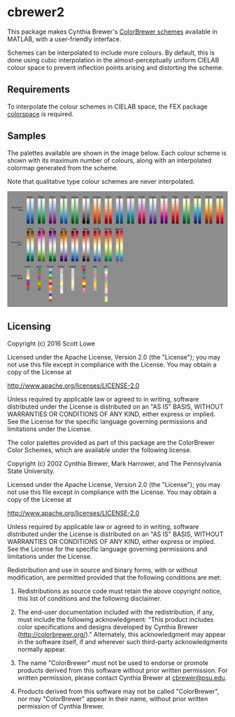cbrewer2
========

This package makes Cynthia Brewer's
[ColorBrewer schemes](http://colorbrewer2.org/)
available in MATLAB, with a user-friendly interface.

Schemes can be interpolated to include more colours.
By default, this is done using cubic interpolation in the almost-perceptually
uniform CIELAB colour space to prevent inflection points arising and distorting
the scheme.


Requirements
------------

To interpolate the colour schemes in CIELAB space, the FEX package
[colorspace](https://www.mathworks.com/matlabcentral/fileexchange/28790-colorspace-transformations)
is required.


Samples
-------

The palettes available are shown in the image below.
Each colour scheme is shown with its maximum number of colours, along with an
interpolated colormap generated from the scheme.

Note that qualitative type colour schemes are never interpolated.

![Samples swatches](images/cbrewer2_samples.png)


Licensing
---------

Copyright (c) 2016 Scott Lowe

Licensed under the Apache License, Version 2.0 (the "License");
you may not use this file except in compliance with the License.
You may obtain a copy of the License at

http://www.apache.org/licenses/LICENSE-2.0

Unless required by applicable law or agreed to in writing, software
distributed under the License is distributed on an "AS IS" BASIS,
WITHOUT WARRANTIES OR CONDITIONS OF ANY KIND, either express or implied.
See the License for the specific language governing permissions and
limitations under the License.


The color palettes provided as part of this package are the ColorBrewer Color
Schemes, which are available under the following license.

Copyright (c) 2002 Cynthia Brewer, Mark Harrower, and The Pennsylvania State
University.

Licensed under the Apache License, Version 2.0 (the "License"); you may not
use this file except in compliance with the License. You may obtain a copy of
the License at

http://www.apache.org/licenses/LICENSE-2.0

Unless required by applicable law or agreed to in writing, software
distributed under the License is distributed on an "AS IS" BASIS, WITHOUT
WARRANTIES OR CONDITIONS OF ANY KIND, either express or implied. See the
License for the specific language governing permissions and limitations under
the License.

Redistribution and use in source and binary forms, with or without
modification, are permitted provided that the following conditions are met:

1. Redistributions as source code must retain the above copyright notice, this
list of conditions and the following disclaimer.

2. The end-user documentation included with the redistribution, if any, must
include the following acknowledgment: "This product includes color
specifications and designs developed by Cynthia Brewer
(http://colorbrewer.org/)." Alternately, this acknowledgment may appear in the
software itself, if and wherever such third-party acknowledgments normally
appear.

4. The name "ColorBrewer" must not be used to endorse or promote products
derived from this software without prior written permission. For written
permission, please contact Cynthia Brewer at cbrewer@psu.edu.

5. Products derived from this software may not be called "ColorBrewer", nor
may "ColorBrewer" appear in their name, without prior written permission of
Cynthia Brewer.
